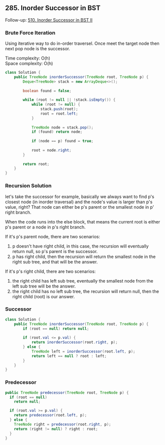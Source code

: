 ## 285. Inorder Successor in BST

Follow-up: [510. Inorder Successor in BST II](https://github.com/junj0619/CodeLab/blob/master/src/CS1802/Tree/510.%20Inorder%20Successor%20in%20BST%20II.md)
### Brute Force Iteration   
Using iterative way to do in-order traversel. Once meet the target node then next pop node is the successor.

Time complexity: O(h)   
Space complexity: O(h)

```java
class Solution {
    public TreeNode inorderSuccessor(TreeNode root, TreeNode p) {
        Deque<TreeNode> stack = new ArrayDeque<>();
        
        boolean found = false;
        
        while (root != null || !stack.isEmpty()) {
            while (root != null) {
                stack.push(root);
                root = root.left;
            }
            
            TreeNode node = stack.pop();
            if (found) return node;
            
            if (node == p) found = true;
            
            root = node.right;            
        }
        
        return root;
    }
}
```

### Recursion Solution
let's take the successor for example, basically we always want to find p's closest node (in inorder traversal) and the node's value is larger than p's value, right? That node can either be p's parent or the smallest node in p' right branch.

When the code runs into the else block, that means the current root is either p's parent or a node in p's right branch.

If it's p's parent node, there are two scenarios: 

1. p doesn't have right child, in this case, the recursion will eventually return null, so p's parent is the successor.  
2. p has right child, then the recursion will return the smallest node in the right sub tree, and that will be the answer.

If it's p's right child, there are two scenarios: 
1. the right child has left sub tree, eventually the smallest node from the left sub tree will be the answer.  
2. the right child has no left sub tree, the recursion will return null, then the right child (root) is our answer.

### Successor
```java
class Solution {
    public TreeNode inorderSuccessor(TreeNode root, TreeNode p) {
        if (root == null) return null;
        
        if (root.val <= p.val) {
            return inorderSuccessor(root.right, p);
        } else {
            TreeNode left = inorderSuccessor(root.left, p);
            return left == null ? root : left;
        }
    }
}
```

### Predecessor
```java
public TreeNode predecessor(TreeNode root, TreeNode p) {
  if (root == null)
    return null;

  if (root.val >= p.val) {
    return predecessor(root.left, p);
  } else {
    TreeNode right = predecessor(root.right, p);
    return (right != null) ? right : root;
  }
}
```
